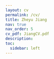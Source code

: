 ```yaml
---
layout: cv
permalink: /cv/
title: Zheyu Jiang
nav: true
nav_order: 5
cv_pdf: JiangCV.pdf
description:
toc:
  sidebar: left
---
```


